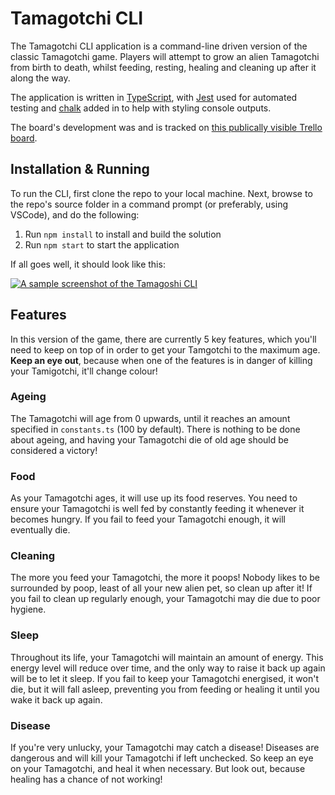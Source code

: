 # Tamagotchi CLI

The Tamagotchi CLI application is a command-line driven version of the classic Tamagotchi game. Players will attempt to grow an alien Tamagotchi from birth to death, whilst feeding, resting, healing and cleaning up after it along the way.

The application is written in [TypeScript](https://github.com/microsoft/TypeScript 'TypeScript'), with [Jest](https://github.com/facebook/jest 'Jest') used for automated testing and [chalk](https://github.com/chalk/chalk 'chalk') added in to help with styling console outputs.

The board's development was and is tracked on [this publically visible Trello board](https://trello.com/b/Gkbecsav/tamagotchi 'this publically visible Trello board').

## Installation & Running

To run the CLI, first clone the repo to your local machine. Next, browse to the repo's source folder in a command prompt (or preferably, using VSCode), and do the following:

1. Run `npm install` to install and build the solution
2. Run `npm start` to start the application

If all goes well, it should look like this:

[![A sample screenshot of the Tamagoshi CLI](https://i.imgur.com/evAZjvS.png 'A sample screenshot of the Tamagoshi CLI')](https://i.imgur.com/evAZjvS.png 'A sample screenshot of the Tamagoshi CLI')

## Features

In this version of the game, there are currently 5 key features, which you'll need to keep on top of in order to get your Tamgotchi to the maximum age. **Keep an eye out**, because when one of the features is in danger of killing your Tamigotchi, it'll change colour!

### Ageing

The Tamagotchi will age from 0 upwards, until it reaches an amount specified in `constants.ts` (100 by default). There is nothing to be done about ageing, and having your Tamagotchi die of old age should be considered a victory!

### Food

As your Tamagotchi ages, it will use up its food reserves. You need to ensure your Tamagotchi is well fed by constantly feeding it whenever it becomes hungry. If you fail to feed your Tamagotchi enough, it will eventually die.

### Cleaning

The more you feed your Tamagotchi, the more it poops! Nobody likes to be surrounded by poop, least of all your new alien pet, so clean up after it! If you fail to clean up regularly enough, your Tamagotchi may die due to poor hygiene.

### Sleep

Throughout its life, your Tamagotchi will maintain an amount of energy. This energy level will reduce over time, and the only way to raise it back up again will be to let it sleep. If you fail to keep your Tamagotchi energised, it won't die, but it will fall asleep, preventing you from feeding or healing it until you wake it back up again.

### Disease

If you're very unlucky, your Tamagotchi may catch a disease! Diseases are dangerous and will kill your Tamagotchi if left unchecked. So keep an eye on your Tamagotchi, and heal it when necessary. But look out, because healing has a chance of not working!
